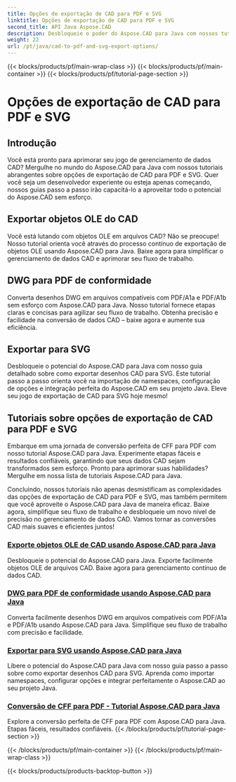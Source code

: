 ```yaml
---
title: Opções de exportação de CAD para PDF e SVG
linktitle: Opções de exportação de CAD para PDF e SVG
second_title: API Java Aspose.CAD
description: Desbloqueie o poder do Aspose.CAD para Java com nossos tutoriais sobre opções de exportação de CAD para PDF e SVG. Gerencie dados CAD sem esforço, com precisão e facilidade.
weight: 22
url: /pt/java/cad-to-pdf-and-svg-export-options/
---
```


{{< blocks/products/pf/main-wrap-class >}}
{{< blocks/products/pf/main-container >}}
{{< blocks/products/pf/tutorial-page-section >}}

# Opções de exportação de CAD para PDF e SVG



## Introdução

Você está pronto para aprimorar seu jogo de gerenciamento de dados CAD? Mergulhe no mundo do Aspose.CAD para Java com nossos tutoriais abrangentes sobre opções de exportação de CAD para PDF e SVG. Quer você seja um desenvolvedor experiente ou esteja apenas começando, nossos guias passo a passo irão capacitá-lo a aproveitar todo o potencial do Aspose.CAD sem esforço.

## Exportar objetos OLE do CAD

Você está lutando com objetos OLE em arquivos CAD? Não se preocupe! Nosso tutorial orienta você através do processo contínuo de exportação de objetos OLE usando Aspose.CAD para Java. Baixe agora para simplificar o gerenciamento de dados CAD e aprimorar seu fluxo de trabalho.

## DWG para PDF de conformidade

Converta desenhos DWG em arquivos compatíveis com PDF/A1a e PDF/A1b sem esforço com Aspose.CAD para Java. Nosso tutorial fornece etapas claras e concisas para agilizar seu fluxo de trabalho. Obtenha precisão e facilidade na conversão de dados CAD – baixe agora e aumente sua eficiência.

## Exportar para SVG

Desbloqueie o potencial do Aspose.CAD para Java com nosso guia detalhado sobre como exportar desenhos CAD para SVG. Este tutorial passo a passo orienta você na importação de namespaces, configuração de opções e integração perfeita do Aspose.CAD em seu projeto Java. Eleve seu jogo de exportação de CAD para SVG hoje mesmo!

## Tutoriais sobre opções de exportação de CAD para PDF e SVG
Embarque em uma jornada de conversão perfeita de CFF para PDF com nosso tutorial Aspose.CAD para Java. Experimente etapas fáceis e resultados confiáveis, garantindo que seus dados CAD sejam transformados sem esforço. Pronto para aprimorar suas habilidades? Mergulhe em nossa lista de tutoriais Aspose.CAD para Java.

Concluindo, nossos tutoriais não apenas desmistificam as complexidades das opções de exportação de CAD para PDF e SVG, mas também permitem que você aproveite o Aspose.CAD para Java de maneira eficaz. Baixe agora, simplifique seu fluxo de trabalho e desbloqueie um novo nível de precisão no gerenciamento de dados CAD. Vamos tornar as conversões CAD mais suaves e eficientes juntos!

### [Exporte objetos OLE de CAD usando Aspose.CAD para Java](./export-ole-objects-from-cad/)
Desbloqueie o potencial do Aspose.CAD para Java. Exporte facilmente objetos OLE de arquivos CAD. Baixe agora para gerenciamento contínuo de dados CAD.
### [DWG para PDF de conformidade usando Aspose.CAD para Java](./dwg-to-compliance-pdf/)
Converta facilmente desenhos DWG em arquivos compatíveis com PDF/A1a e PDF/A1b usando Aspose.CAD para Java. Simplifique seu fluxo de trabalho com precisão e facilidade.
### [Exportar para SVG usando Aspose.CAD para Java](./export-to-svg/)
Libere o potencial do Aspose.CAD para Java com nosso guia passo a passo sobre como exportar desenhos CAD para SVG. Aprenda como importar namespaces, configurar opções e integrar perfeitamente o Aspose.CAD ao seu projeto Java.
### [Conversão de CFF para PDF - Tutorial Aspose.CAD para Java](./cff-to-pdf-conversion/)
Explore a conversão perfeita de CFF para PDF com Aspose.CAD para Java. Etapas fáceis, resultados confiáveis.
{{< /blocks/products/pf/tutorial-page-section >}}

{{< /blocks/products/pf/main-container >}}
{{< /blocks/products/pf/main-wrap-class >}}

{{< blocks/products/products-backtop-button >}}
